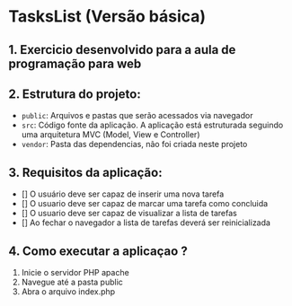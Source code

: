 # TasksList (Versão básica)
## 1. Exercicio desenvolvido para a aula de programação para web 

## 2. Estrutura do projeto:
 - `public`: Arquivos e pastas que serão acessados via navegador
 - `src`: Código fonte da aplicação. A aplicação está estruturada seguindo uma arquitetura MVC (Model, View e Controller)
 - `vendor`: Pasta das dependencias, não foi criada neste projeto

## 3. Requisitos da aplicação:
 - [] O usuário deve ser capaz de inserir uma nova tarefa
 - [] O usuario deve ser capaz de marcar uma tarefa como concluida
 - [] O usuario deve ser capaz de visualizar a lista de tarefas
 - [] Ao fechar o navegador a lista de tarefas deverá ser reinicializada

## 4. Como executar a aplicaçao ?
 1. Inicie o servidor PHP apache
 2. Navegue até a pasta public
 3. Abra o arquivo index.php